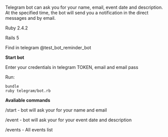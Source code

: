 Telegram bot can ask you for your name, email, event date and description. At the specified time, the bot will send you a notification in the direct messages and by email.


Ruby 2.4.2

Rails 5


Find in telegram @test_bot_reminder_bot



**Start bot**

Enter your credentials in telegram TOKEN, email and email pass

Run:
```
bundle
ruby telegram/bot.rb
```



**Avaliable commands**

/start - bot will ask your for your name and email

/event - bot will ask your for your event date and description

/events - All events list
